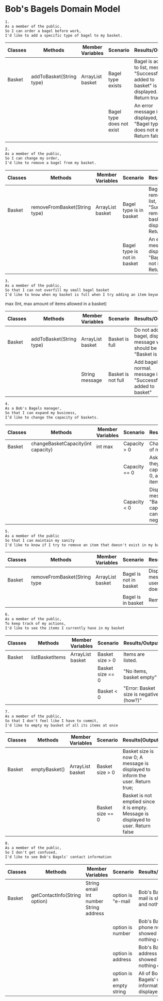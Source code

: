 # Bob's Bagels Domain Model

````dtd
1.
As a member of the public,
So I can order a bagel before work,
I'd like to add a specific type of bagel to my basket.
````

| Classes | Methods                  | Member Variables         | Scenario                  | Results/Output                                                                           |
|---------|--------------------------|--------------------------|---------------------------|------------------------------------------------------------------------------------------|
| Basket  | addToBasket(String type) | ArrayList<String> basket | Bagel type exists         | Bagel is added to list, message "Successfully added to basket" is displayed. Return true |
|         |                          |                          | Bagel type does not exist | An error message is displayed, e.g. "Bagel type does not exist". Return false            |
|         |                          |                          |                           |                                                                                          |


````dtd
2.
As a member of the public,
So I can change my order,
I'd like to remove a bagel from my basket.
````

| Classes | Methods                       | Member Variables         | Scenario                    | Results/Output                                                                                   |
|---------|-------------------------------|--------------------------|-----------------------------|--------------------------------------------------------------------------------------------------|
| Basket  | removeFromBasket(String type) | ArrayList<String> basket | Bagel type is in basket     | Bagel is removed from list, message "Successfully removed from basket" is displayed. Return true |
|         |                               |                          | Bagel type is not in basket | An error message is displayed, e.g. "Bagel type is not in basket". Return false                  |


````dtd
3.
As a member of the public,
So that I can not overfill my small bagel basket
I'd like to know when my basket is full when I try adding an item beyond my basket capacity.
````

max (Int, max amount of items allowed in a basket)

| Classes | Methods                  | Member Variables         | Scenario           | Results/Output                                                     |
|---------|--------------------------|--------------------------|--------------------|--------------------------------------------------------------------|
| Basket  | addToBasket(String type) | ArrayList<String> basket | Basket is full     | Do not add bagel, display message which should be "Basket is full" |
|         |                          | String message           | Basket is not full | Add bagel like normal. message is "Successfully added to basket"    |

````dtd
4.
As a Bob's Bagels manager,
So that I can expand my business,
I’d like to change the capacity of baskets.
````

| Classes | Methods                            | Member Variables | Scenario      | Results/Output                                                |
|---------|------------------------------------|------------------|---------------|---------------------------------------------------------------|
| Basket  | changeBasketCapacity(int capacity) | int max          | Capacity > 0  | Change value of max                                           |
|         |                                    |                  | Capacity == 0 | Ask manager if they want capacity to be 0, allowing no items. |
|         |                                    |                  | Capacity < 0  | Display error message "Basket capacity cannot be negative"    |

````dtd
5.
As a member of the public
So that I can maintain my sanity
I'd like to know if I try to remove an item that doesn't exist in my basket.
````

| Classes | Methods                      | Member Variables         | Scenario               | Results/Output                                 |
|---------|------------------------------|--------------------------|------------------------|------------------------------------------------|
| Basket  | removeFromBasket(String type | ArrayList<String> basket | Bagel is not in basket | Display message to user "Bagel does not exist" |
|         |                              |                          | Bagel is in basket     | Remove bagel                                   |

````dtd
6.
As a member of the public, 
To keep track of my actions,
I'd like to see the items I currently have in my basket
````

| Classes | Methods         | Member Variables         | Scenario         | Results/Output                           |
|---------|-----------------|--------------------------|------------------|------------------------------------------|
| Basket  | listBasketItems | ArrayList<String> basket | Basket size > 0  | Items are listed.                        |
|         |                 |                          | Basket size == 0 | "No items, basket empty"                 |
|         |                 |                          | Basket < 0       | "Error: Basket size is negative \(how?)" |

````dtd
7.
As a member of the public,
So that I don't feel like I have to commit,
I'd like to empty my basket of all its items at once
````

| Classes | Methods       | Member Variables         | Scenario         | Results(Output                                                                      |
|---------|---------------|--------------------------|------------------|-------------------------------------------------------------------------------------|
| Basket  | emptyBasket() | ArrayList<String> basket | Basket size > 0  | Basket size is now 0; A message is displayed to inform the user. Return true;       |
|         |               |                          | Basket size == 0 | Basket is not emptied since it is empty. Message is displayed to user. Return false |

````dtd
8.
As a member of the public,
So I don't get confused,
I'd like to see Bob's Bagels' contact information
````

| Classes | Methods                       | Member Variables                               | Scenario                  | Results/Outputs                                       |
|---------|-------------------------------|------------------------------------------------|---------------------------|-------------------------------------------------------|
| Basket  | getContactInfo(String option) | String email<br/>Int number<br/>String address | option is "e-mail         | Bob's Bagels' e-mail is showed and nothing else       |
|         |                               |                                                | option is number          | Bob's Bagels' phone number is showed and nothing else |
|         |                               |                                                | option is address         | Bob's Bagels' address is showed and nothing else      |
|         |                               |                                                | option is an empty string | All of Bob's Bagels' contact information is displayed |
